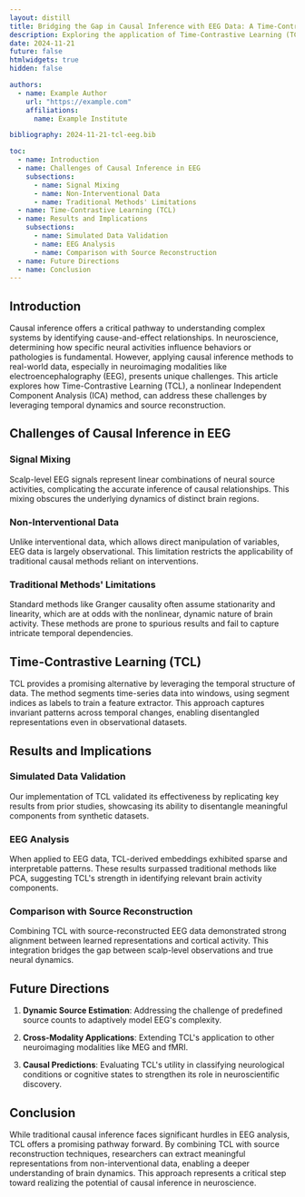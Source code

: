 ```yaml
---
layout: distill
title: Bridging the Gap in Causal Inference with EEG Data: A Time-Contrastive Learning Approach
description: Exploring the application of Time-Contrastive Learning (TCL) to address the challenges of causal inference in EEG, leveraging source reconstruction for better interpretability and accuracy.
date: 2024-11-21
future: false
htmlwidgets: true
hidden: false

authors:
  - name: Example Author
    url: "https://example.com"
    affiliations:
      name: Example Institute

bibliography: 2024-11-21-tcl-eeg.bib  

toc:
  - name: Introduction
  - name: Challenges of Causal Inference in EEG
    subsections:
      - name: Signal Mixing
      - name: Non-Interventional Data
      - name: Traditional Methods' Limitations
  - name: Time-Contrastive Learning (TCL)
  - name: Results and Implications
    subsections:
      - name: Simulated Data Validation
      - name: EEG Analysis
      - name: Comparison with Source Reconstruction
  - name: Future Directions
  - name: Conclusion
---
```


## Introduction

Causal inference offers a critical pathway to understanding complex systems by identifying cause-and-effect relationships. In neuroscience, determining how specific neural activities influence behaviors or pathologies is fundamental. However, applying causal inference methods to real-world data, especially in neuroimaging modalities like electroencephalography (EEG), presents unique challenges. This article explores how Time-Contrastive Learning (TCL), a nonlinear Independent Component Analysis (ICA) method, can address these challenges by leveraging temporal dynamics and source reconstruction.

## Challenges of Causal Inference in EEG

### Signal Mixing

Scalp-level EEG signals represent linear combinations of neural source activities, complicating the accurate inference of causal relationships. This mixing obscures the underlying dynamics of distinct brain regions.

### Non-Interventional Data

Unlike interventional data, which allows direct manipulation of variables, EEG data is largely observational. This limitation restricts the applicability of traditional causal methods reliant on interventions.

### Traditional Methods' Limitations

Standard methods like Granger causality often assume stationarity and linearity, which are at odds with the nonlinear, dynamic nature of brain activity. These methods are prone to spurious results and fail to capture intricate temporal dependencies.

## Time-Contrastive Learning (TCL)

TCL provides a promising alternative by leveraging the temporal structure of data. The method segments time-series data into windows, using segment indices as labels to train a feature extractor. This approach captures invariant patterns across temporal changes, enabling disentangled representations even in observational datasets.

## Results and Implications

### Simulated Data Validation

Our implementation of TCL validated its effectiveness by replicating key results from prior studies, showcasing its ability to disentangle meaningful components from synthetic datasets.

### EEG Analysis

When applied to EEG data, TCL-derived embeddings exhibited sparse and interpretable patterns. These results surpassed traditional methods like PCA, suggesting TCL's strength in identifying relevant brain activity components.

### Comparison with Source Reconstruction

Combining TCL with source-reconstructed EEG data demonstrated strong alignment between learned representations and cortical activity. This integration bridges the gap between scalp-level observations and true neural dynamics.

## Future Directions

1. **Dynamic Source Estimation**:
   Addressing the challenge of predefined source counts to adaptively model EEG's complexity.

2. **Cross-Modality Applications**:
   Extending TCL's application to other neuroimaging modalities like MEG and fMRI.

3. **Causal Predictions**:
   Evaluating TCL's utility in classifying neurological conditions or cognitive states to strengthen its role in neuroscientific discovery.

## Conclusion

While traditional causal inference faces significant hurdles in EEG analysis, TCL offers a promising pathway forward. By combining TCL with source reconstruction techniques, researchers can extract meaningful representations from non-interventional data, enabling a deeper understanding of brain dynamics. This approach represents a critical step toward realizing the potential of causal inference in neuroscience.

